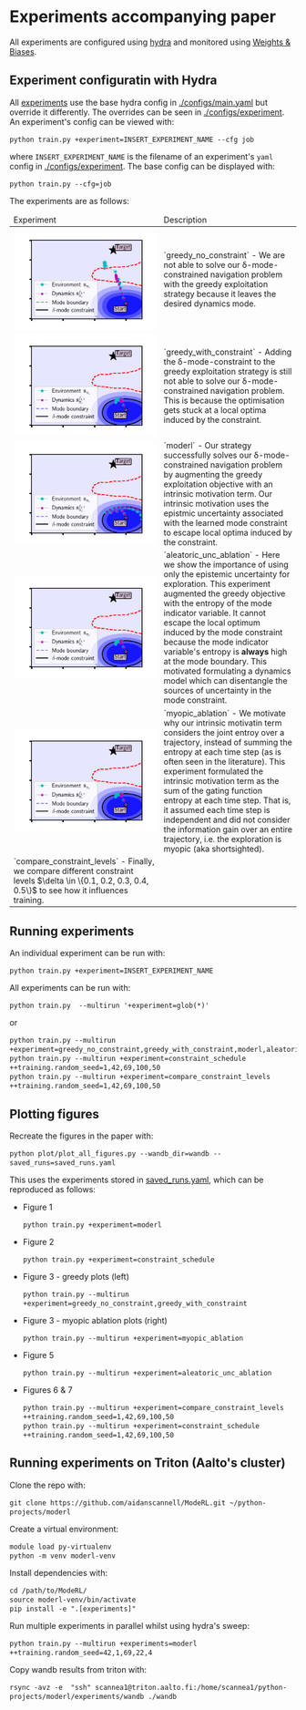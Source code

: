 # Experiments accompanying paper
All experiments are configured using [hydra](https://hydra.cc/) and monitored using [Weights & Biases](https://wandb.ai/site).

## Experiment configuratin with Hydra
All [experiments](./configs/experiment) use the base hydra
config in [./configs/main.yaml](./configs/main.yaml) but override it differently.
The overrides can be seen in [./configs/experiment](./configs/experiment).
An experiment's config can be viewed with:
``` shell
python train.py +experiment=INSERT_EXPERIMENT_NAME --cfg job
```
where `INSERT_EXPERIMENT_NAME` is the filename of an experiment's `yaml` config in [./configs/experiment](./configs/experiment).
The base config can be displayed with:
``` shell
python train.py --cfg=job
```
The experiments are as follows:
<table class=".table" style="width:100%">
  <thead>
  <tr>
    <td>Experiment</td>
    <td>Description</td>
    </tr>
  </thead>
  <tbody>
  <tr>
    <td style="width:10%">
<img src="https://github.com/aidanscannell/moderl/blob/master/experiments/gifs/initial-submission/greedy-no-constraint.gif" alt="<b>Greedy exploitation WITHOUT mode constraint</b>"> </td>
    <td style="width:10%">
     `greedy_no_constraint` - We are not able to solve our δ-mode-constrained navigation problem with the greedy exploitation strategy because it leaves the desired dynamics mode.</td>
  </tr>
  <tr>
    <td style="width:10%">
<img src="https://github.com/aidanscannell/moderl/blob/master/experiments/gifs/initial-submission/greedy-with-constraint.gif" alt="<b>Greedy exploitation WITH mode constraint</b>"> </td>
    <td style="width:10%">
    `greedy_with_constraint` - Adding the δ-mode-constraint to the greedy exploitation strategy is still not able to solve our δ-mode-constrained navigation problem. This is because the optimisation gets stuck at a local optima induced by the constraint.
     </td>
  </tr>
  <tr>
    <td style="width:10%">
<img src="https://github.com/aidanscannell/moderl/blob/master/experiments/gifs/initial-submission/moderl-exploration.gif" alt="<b>ModeRL (ours)</b>"> </td>
    <td style="width:10%">
    `moderl` - Our strategy successfully solves our δ-mode-constrained navigation problem by augmenting the greedy exploitation objective with an intrinsic motivation term. Our intrinsic motivation uses the epistmic uncertainty associated with the learned mode constraint to escape local optima induced by the constraint.
     </td>
  </tr>
  <tr>
    <td style="width:10%">
<img src="https://github.com/aidanscannell/moderl/blob/master/experiments/gifs/initial-submission/aleatoric-uncertainty.gif" alt="<b>Aleatoric uncertainty (ablation)</b>"> </td>
    <td style="width:10%">
`aleatoric_unc_ablation` - Here we show the importance of using only the epistemic uncertainty for exploration. This experiment augmented the greedy objective with the entropy of the mode indicator variable. It cannot escape the local optimum induced by the mode constraint because the mode indicator variable's entropy is <b>always</b> high at the mode boundary. This motivated formulating a dynamics model which can disentangle the sources of uncertainty in the mode constraint.
     </td>
  </tr>
  <tr>
    <td style="width:10%">
<img src="https://github.com/aidanscannell/moderl/blob/master/experiments/gifs/initial-submission/myopic-moderl.gif" alt="<b>Myopic intrinsic exploration (ablation)</b>"> </td>
    <td style="width:10%">
    `myopic_ablation` -  We motivate why our intrinsic motivatin term considers the joint entroy over a trajectory, instead of summing the entropy at each time step (as is often seen in the literature). This experiment formulated the intrinsic motivation term as the sum of the gating function entropy at each time step. That is, it assumed each time step is independent and did not consider the information gain over an entire trajectory, i.e. the exploration is myopic (aka shortsighted).
     </td>
  </tr>
  <tr>
    <td style="width:10%">
    `compare_constraint_levels` - Finally, we compare different constraint levels $\delta \in \{0.1, 0.2, 0.3, 0.4, 0.5\}$ to see how it influences training.
     </td>
  </tr>
  </tbody>
</table>



<!-- The experiments in [./configs/experiment](./configs/experiment) are as follows: -->
<!-- - greedy_no_constraint -->
<!--     - Greedy exploitation strategy with no mode constraint -->
<!-- - greedy_with_constraint -->
<!--     - Greedy exploitation strategy with mode constraint -->
<!-- - moderl -->
<!--     - ModeRL's main strategy which uses the joint entropy of the gating function over a trajectory -->
<!-- - myopic_ablation -->
<!--     - Myopic strategy which uses the mean of the gating function's entropy at each state -->
<!-- - aleatoric_unc_ablation -->
<!--     - Uses the entropy of the mode indicator variable which represents aleatoric uncertainty -->
<!-- - constraint_schedule -->
<!--     - Uses an exponentially decaying schedule on the constraint level $\delta$ to tighten the constraint during training -->
<!-- - compare_constraint_levels -->
<!--     - Runs a sweep over constraint levels, i.e. it runs separate experiments for $\delta \in \{0.5, 0.4, 0.3, 0.2, 0.1\}$ -->

<!-- ## Install -->
<!-- Create a virtual environment: -->
<!-- ``` -->
<!-- cd /path/to/moderl -->
<!-- python -m venv moderl-venv -->
<!-- source moderl-venv/bin/activate -->
<!-- ``` -->
<!-- Install `ModeRL` in editable mode with dependencies needed for experiments: -->
<!-- ``` -->
<!-- pip install -e ".[experiments]" -->
<!-- ``` -->

## Running experiments
An individual experiment can be run with:
``` shell
python train.py +experiment=INSERT_EXPERIMENT_NAME
```
All experiments can be run with:
``` shell
python train.py  --multirun '+experiment=glob(*)'
```
or
``` shell
python train.py --multirun +experiment=greedy_no_constraint,greedy_with_constraint,moderl,aleatoric_unc_ablation,myopic_ablation
python train.py --multirun +experiment=constraint_schedule ++training.random_seed=1,42,69,100,50
python train.py --multirun +experiment=compare_constraint_levels ++training.random_seed=1,42,69,100,50
```

## Plotting figures
Recreate the figures in the paper with:
``` shell
python plot/plot_all_figures.py --wandb_dir=wandb --saved_runs=saved_runs.yaml
```
This uses the experiments stored in [saved_runs.yaml](./saved_runs.yaml), which can be reproduced as follows:
- Figure 1
    ``` shell
    python train.py +experiment=moderl
    ```
- Figure 2
    ``` shell
    python train.py +experiment=constraint_schedule
    ```
- Figure 3 - greedy plots (left)
    ``` shell
    python train.py --multirun +experiment=greedy_no_constraint,greedy_with_constraint
    ```
- Figure 3 - myopic ablation plots (right)
    ``` shell
    python train.py --multirun +experiment=myopic_ablation
    ```
- Figure 5
    ``` shell
    python train.py --multirun +experiment=aleatoric_unc_ablation
    ```
- Figures 6 & 7
    ``` shell
    python train.py --multirun +experiment=compare_constraint_levels ++training.random_seed=1,42,69,100,50
    python train.py --multirun +experiment=constraint_schedule ++training.random_seed=1,42,69,100,50
    ```


## Running experiments on Triton (Aalto's cluster)
Clone the repo with:
``` shell
git clone https://github.com/aidanscannell/ModeRL.git ~/python-projects/moderl
```
Create a virtual environment:
``` shell
module load py-virtualenv
python -m venv moderl-venv
```
Install dependencies with:
``` shell
cd /path/to/ModeRL/
source moderl-venv/bin/activate
pip install -e ".[experiments]"
```
Run multiple experiments in parallel whilst using hydra's sweep:
``` shell
python train.py --multirun +experiments=moderl ++training.random_seed=42,1,69,22,4
```
Copy wandb results from triton with:
``` shell
rsync -avz -e  "ssh" scannea1@triton.aalto.fi:/home/scannea1/python-projects/moderl/experiments/wandb ./wandb
```
